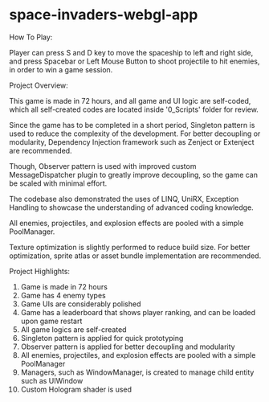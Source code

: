 # space-invaders-webgl-app

How To Play:

Player can press S and D key to move the spaceship to left and right side, and press Spacebar or Left Mouse Button to shoot projectile to hit enemies, in order to win a game session.


Project Overview:

This game is made in 72 hours, and all game and UI logic are self-coded, which all self-created codes are located inside '0_Scripts' folder for review.

Since the game has to be completed in a short period, Singleton pattern is used to reduce the complexity of the development. For better decoupling or modularity, Dependency Injection framework such as Zenject or Extenject are recommended.

Though, Observer pattern is used with improved custom MessageDispatcher plugin to greatly improve decoupling, so the game can be scaled with minimal effort.

The codebase also demonstrated the uses of LINQ, UniRX, Exception Handling to showcase the understanding of advanced coding knowledge.

All enemies, projectiles, and explosion effects are pooled with a simple PoolManager.

Texture optimization is slightly performed to reduce build size. For better optimization, sprite atlas or asset bundle implementation are recommended.

Project Highlights:

1. Game is made in 72 hours
2. Game has 4 enemy types
3. Game UIs are considerably polished
4. Game has a leaderboard that shows player ranking, and can be loaded upon game restart
5. All game logics are self-created
6. Singleton pattern is applied for quick prototyping
7. Observer pattern is applied for better decoupling and modularity
8. All enemies, projectiles, and explosion effects are pooled with a simple PoolManager
9. Managers, such as WindowManager, is created to manage child entity such as UIWindow
10. Custom Hologram shader is used

